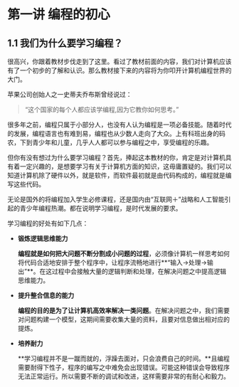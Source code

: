 # 第一讲 编程的初心

## 1.1 我们为什么要学习编程？
很高兴，你跟着教材步伐走到了这里。看过了教材前面的内容，我们对计算机应该有了一个初步的了解和认识。那么教材接下来的内容将为你叩开计算机编程世界的大门。

苹果公司创始人之一史蒂夫乔布斯曾经说过：
>“这个国家的每个人都应该学编程,因为它教你如何思考。”

很多年之前，编程只属于小部分人，也没有人认为编程是一项必备技能。随着时代的发展，编程语言也有难到易，编程也从少数人走向了大众。上有科班出身的码农，下到青少年和儿童，几乎人人都可以参与编程之中，享受编程的乐趣。

但你有没有想过为什么要学习编程？首先，捧起这本教材的你，肯定是对计算机具有着一定兴趣的，是想要学习有关于计算机方面的知识，这毋庸置疑的。我们可以知道计算机除了硬件以外，就是软件，而软件最初就是由代码构成的，编程就是编写这些代码。

无论是国外的将编程加入学生必修课程，还是国内由“互联网＋”战略和人工智能引起的青少年编程热潮。都在说明学习编程，是时代发展的要求。

学习编程的好处有如下几点：

-  **锻炼逻辑思维能力**

	**编程就是如何把大问题不断分割成小问题的过程**，必须像计算机一样思考如何将代码合适地安排于整个程序中，让程序流畅地进行**“输入→处理→输出”**。在这过程中会接触大量的逻辑判断和处理，在解决问题之中提高逻辑思维能力。

- **提升整合信息的能力**

  **编程的目的是为了让计算机高效率解决一类问题**。在解决问题之中，我们需要对问题构建一个模型，这期间需要收集大量的资料，且要对信息做出相对应的提炼。

- **培养耐力**

  **学习编程并不是一蹴而就的，浮躁去面对，只会浪费自己的时间。**且编程需要耐得下性子，程序的编写之中难免会出现错误。可能这种错误会导致程序无法正常运行。所以需要不断的调试和改进，这样需要非常的有耐心和毅力。

